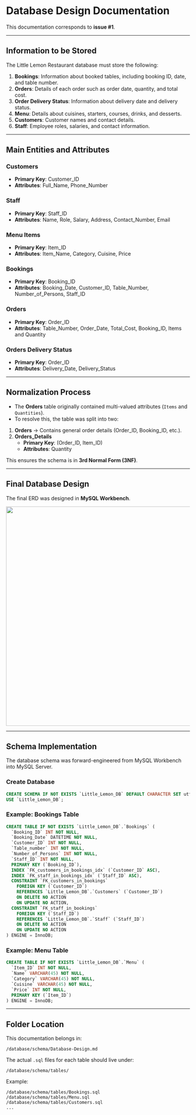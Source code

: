
# Database Design Documentation

This documentation corresponds to **issue #1**.

---

## Information to be Stored

The Little Lemon Restaurant database must store the following:

1. **Bookings**: Information about booked tables, including booking ID, date, and table number.  
2. **Orders**: Details of each order such as order date, quantity, and total cost.  
3. **Order Delivery Status**: Information about delivery date and delivery status.  
4. **Menu**: Details about cuisines, starters, courses, drinks, and desserts.  
5. **Customers**: Customer names and contact details.  
6. **Staff**: Employee roles, salaries, and contact information.  

---

## Main Entities and Attributes

### Customers
- **Primary Key**: Customer_ID  
- **Attributes**: Full_Name, Phone_Number  

### Staff
- **Primary Key**: Staff_ID  
- **Attributes**: Name, Role, Salary, Address, Contact_Number, Email  

### Menu Items
- **Primary Key**: Item_ID  
- **Attributes**: Item_Name, Category, Cuisine, Price  

### Bookings
- **Primary Key**: Booking_ID  
- **Attributes**: Booking_Date, Customer_ID, Table_Number, Number_of_Persons, Staff_ID  

### Orders
- **Primary Key**: Order_ID  
- **Attributes**: Table_Number, Order_Date, Total_Cost, Booking_ID, Items and Quantity  

### Orders Delivery Status
- **Primary Key**: Order_ID  
- **Attributes**: Delivery_Date, Delivery_Status  

---

## Normalization Process

- The **Orders** table originally contained multi-valued attributes (`Items` and `Quantities`).  
- To resolve this, the table was split into two:  

1. **Orders** → Contains general order details (Order_ID, Booking_ID, etc.).  
2. **Orders_Details**  
   - **Primary Key**: (Order_ID, Item_ID)  
   - **Attributes**: Quantity  

This ensures the schema is in **3rd Normal Form (3NF)**.

---

## Final Database Design

The final ERD was designed in **MySQL Workbench**.  

<p align="center">
  <img src="https://user-images.githubusercontent.com/70551007/236650190-ff8b1a48-4d9b-446d-85c7-b7b9cc7a8be6.png" width="600">
</p>

---

## Schema Implementation

The database schema was forward-engineered from MySQL Workbench into MySQL Server.  

### Create Database
```sql
CREATE SCHEMA IF NOT EXISTS `Little_Lemon_DB` DEFAULT CHARACTER SET utf8;
USE `Little_Lemon_DB`;
````

### Example: Bookings Table

```sql
CREATE TABLE IF NOT EXISTS `Little_Lemon_DB`.`Bookings` (
  `Booking_ID` INT NOT NULL,
  `Booking_Date` DATETIME NOT NULL,
  `Customer_ID` INT NOT NULL,
  `Table_number` INT NOT NULL,
  `Number_of_Persons` INT NOT NULL,
  `Staff_ID` INT NOT NULL,
  PRIMARY KEY (`Booking_ID`),
  INDEX `FK_customers_in_bookings_idx` (`Customer_ID` ASC),
  INDEX `FK_staff_in_bookings_idx` (`Staff_ID` ASC),
  CONSTRAINT `FK_customers_in_bookings`
    FOREIGN KEY (`Customer_ID`)
    REFERENCES `Little_Lemon_DB`.`Customers` (`Customer_ID`)
    ON DELETE NO ACTION
    ON UPDATE NO ACTION,
  CONSTRAINT `FK_staff_in_bookings`
    FOREIGN KEY (`Staff_ID`)
    REFERENCES `Little_Lemon_DB`.`Staff` (`Staff_ID`)
    ON DELETE NO ACTION
    ON UPDATE NO ACTION
) ENGINE = InnoDB;
```

### Example: Menu Table

```sql
CREATE TABLE IF NOT EXISTS `Little_Lemon_DB`.`Menu` (
  `Item_ID` INT NOT NULL,
  `Name` VARCHAR(45) NOT NULL,
  `Category` VARCHAR(45) NOT NULL,
  `Cuisine` VARCHAR(45) NOT NULL,
  `Price` INT NOT NULL,
  PRIMARY KEY (`Item_ID`)
) ENGINE = InnoDB;
```

---

## Folder Location

This documentation belongs in:

```
/database/schema/Database-Design.md
```

The actual `.sql` files for each table should live under:

```
/database/schema/tables/
```

Example:

```
/database/schema/tables/Bookings.sql
/database/schema/tables/Menu.sql
/database/schema/tables/Customers.sql
...
```
